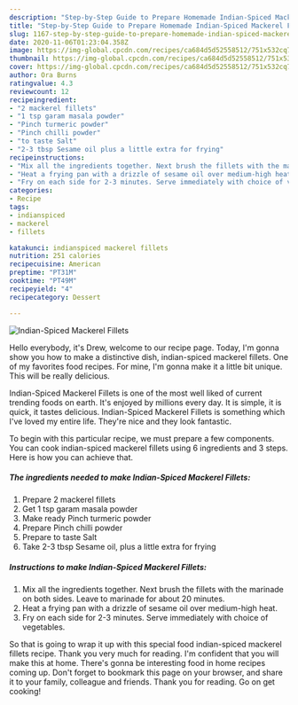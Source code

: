 ```yaml
---
description: "Step-by-Step Guide to Prepare Homemade Indian-Spiced Mackerel Fillets"
title: "Step-by-Step Guide to Prepare Homemade Indian-Spiced Mackerel Fillets"
slug: 1167-step-by-step-guide-to-prepare-homemade-indian-spiced-mackerel-fillets
date: 2020-11-06T01:23:04.358Z
image: https://img-global.cpcdn.com/recipes/ca684d5d52558512/751x532cq70/indian-spiced-mackerel-fillets-recipe-main-photo.jpg
thumbnail: https://img-global.cpcdn.com/recipes/ca684d5d52558512/751x532cq70/indian-spiced-mackerel-fillets-recipe-main-photo.jpg
cover: https://img-global.cpcdn.com/recipes/ca684d5d52558512/751x532cq70/indian-spiced-mackerel-fillets-recipe-main-photo.jpg
author: Ora Burns
ratingvalue: 4.3
reviewcount: 12
recipeingredient:
- "2 mackerel fillets"
- "1 tsp garam masala powder"
- "Pinch turmeric powder"
- "Pinch chilli powder"
- "to taste Salt"
- "2-3 tbsp Sesame oil plus a little extra for frying"
recipeinstructions:
- "Mix all the ingredients together. Next brush the fillets with the marinade on both sides. Leave to marinade for about 20 minutes."
- "Heat a frying pan with a drizzle of sesame oil over medium-high heat."
- "Fry on each side for 2-3 minutes. Serve immediately with choice of vegetables."
categories:
- Recipe
tags:
- indianspiced
- mackerel
- fillets

katakunci: indianspiced mackerel fillets 
nutrition: 251 calories
recipecuisine: American
preptime: "PT31M"
cooktime: "PT49M"
recipeyield: "4"
recipecategory: Dessert

---
```



![Indian-Spiced Mackerel Fillets](https://img-global.cpcdn.com/recipes/ca684d5d52558512/751x532cq70/indian-spiced-mackerel-fillets-recipe-main-photo.jpg)

Hello everybody, it's Drew, welcome to our recipe page. Today, I'm gonna show you how to make a distinctive dish, indian-spiced mackerel fillets. One of my favorites food recipes. For mine, I'm gonna make it a little bit unique. This will be really delicious.



Indian-Spiced Mackerel Fillets is one of the most well liked of current trending foods on earth. It's enjoyed by millions every day. It is simple, it is quick, it tastes delicious. Indian-Spiced Mackerel Fillets is something which I've loved my entire life. They're nice and they look fantastic.


To begin with this particular recipe, we must prepare a few components. You can cook indian-spiced mackerel fillets using 6 ingredients and 3 steps. Here is how you can achieve that.

<!--inarticleads1-->

##### The ingredients needed to make Indian-Spiced Mackerel Fillets:

1. Prepare 2 mackerel fillets
1. Get 1 tsp garam masala powder
1. Make ready Pinch turmeric powder
1. Prepare Pinch chilli powder
1. Prepare to taste Salt
1. Take 2-3 tbsp Sesame oil, plus a little extra for frying




<!--inarticleads2-->

##### Instructions to make Indian-Spiced Mackerel Fillets:

1. Mix all the ingredients together. Next brush the fillets with the marinade on both sides. Leave to marinade for about 20 minutes.
1. Heat a frying pan with a drizzle of sesame oil over medium-high heat.
1. Fry on each side for 2-3 minutes. Serve immediately with choice of vegetables.




So that is going to wrap it up with this special food indian-spiced mackerel fillets recipe. Thank you very much for reading. I'm confident that you will make this at home. There's gonna be interesting food in home recipes coming up. Don't forget to bookmark this page on your browser, and share it to your family, colleague and friends. Thank you for reading. Go on get cooking!
